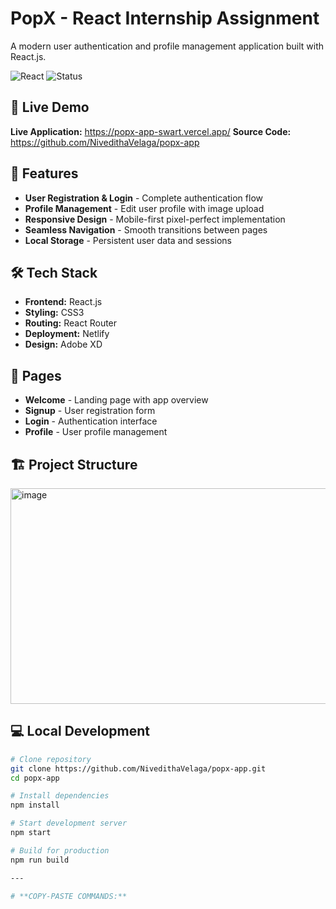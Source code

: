 # PopX - React Internship Assignment

A modern user authentication and profile management application built with React.js.

![React](https://img.shields.io/badge/React-18.2.0-blue)
![Status](https://img.shields.io/badge/Status-Live-success)

## 🚀 Live Demo

**Live Application:** https://popx-app-swart.vercel.app/
**Source Code:** https://github.com/NivedithaVelaga/popx-app

## 📱 Features

- **User Registration & Login** - Complete authentication flow
- **Profile Management** - Edit user profile with image upload
- **Responsive Design** - Mobile-first pixel-perfect implementation
- **Seamless Navigation** - Smooth transitions between pages
- **Local Storage** - Persistent user data and sessions

## 🛠️ Tech Stack

- **Frontend:** React.js
- **Styling:** CSS3
- **Routing:** React Router
- **Deployment:** Netlify
- **Design:** Adobe XD

## 🎯 Pages

- **Welcome** - Landing page with app overview
- **Signup** - User registration form
- **Login** - Authentication interface  
- **Profile** - User profile management

## 🏗️ Project Structure
<img width="586" height="345" alt="image" src="https://github.com/user-attachments/assets/eeb6d141-5942-457a-afb1-f606de26a117" />


## 💻 Local Development

```bash
# Clone repository
git clone https://github.com/NivedithaVelaga/popx-app.git
cd popx-app

# Install dependencies
npm install

# Start development server
npm start

# Build for production
npm run build

---

# **COPY-PASTE COMMANDS:**


